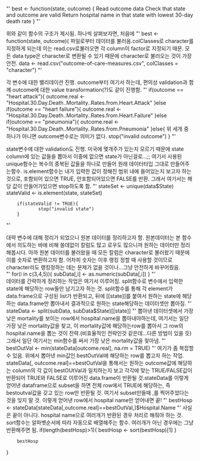"' 
best <- function(state, outcome) {
 Read outcome data
 Check that state and outcome are valid
 Return hospital name in that state with lowest 30-day death
 rate
}
"'

위와 같이 함수의 구조가 제시됨. 하나씩 살펴보자면,
처음에
"'
 best <- function(state, outcome){
 파일로부터 데이터를 불러옴.colClasses로 character를 지정하게 되는데 이는 read.csv로불러오면 각 column이 factor로 지정되기 때문. 모든 data type은 character로 변환될 수 있기 때문에 character로 불러오는 것이 가장 안전.
        data <- read.csv("outcome-of-care-measures.csv", colClasses = "character")
"'
      
각 변수에 대한 밸리데이션 진행. outcome부터 여기서 하는데, 편의상 validation과 함께 outcome에 대한 value transformation(?)도 같이 진행함.
"'
        if(outcome == "heart attack"){
                outcome.real <- "Hospital.30.Day.Death..Mortality..Rates.from.Heart.Attack"
        }else if(outcome == "heart failure"){
                outcome.real <- "Hospital.30.Day.Death..Mortality..Rates.from.Heart.Failure"
        }else if(outcome == "pneumonia"){
                outcome.real <- "Hospital.30.Day.Death..Mortality..Rates.from.Pneumonia"
        }else{
 위 세개 중 하나가 아니면 outcome변수로는 의미가 없다.
                stop("invalid outcome")
        }
"'
       
state변수에 대한 validation도 진행. 미국에 몇개주가 있는지 모르기 때문에 state column에 있는 값들을 뽑아서 이중에 없으면 state가 아닌걸로...;; 여기서 사용된 unique함수는 복수의 중복된 값들을 하나로 만들어 원래 데이터타입 그대로 만들어주는함수. is.element함수는 내가 입력한 값이 정해진 범위 내에 들어있는지 보고자 하는 것으로, 포함되어 있으면 TRUE, 안포함되어있으면 FALSE를 반환. 그래서 여기서는 해당 값이 안들어가있으면 stop하도록 함.
"'
        stateSet <- unique(data$State)
        stateValid <- is.element(state, stateSet)
       
        if(stateValid != TRUE){
                stop("invalid state")
        }
"'        
            
대략 변수에 대해 정리가 되었으니 원본 데이터를 정리하고자 함. 원본데이터는 본 함수에서 의도하는 바에 비해 쓸데없이 칼럼도 많고 로우도 많으니까 원하는 데이터만 정리해봅시다.
	아까 원본 데이터를 불러왔을 때 모든 칼럼은 character로 불러왔기 때문에 이를 숫자로 변환하고자 함. 어차피 숫자는 이후 랭킹 정할 때 사용할 것이므로 character라도 랭킹정하는 데는 문제가 없을 것이나...그냥 안전하게 바꾸어줬음.        
"'
        for(i in c(3,4,5)){
                subData[,i] <- as.numeric(subData[,i])
        }
"'        
데이터를 간략하게 정리하는 작업은 여기서 이루어짐. split함수로 변수에서 입력한 state에 해당하는 row들만 남기고자 하는 것. split함수를 통해 각 element가 data.frame으로 구성된 list가 반환되고, 뒤에 [[state]]를 붙여서 원하는 state에 해당하는 data.frame만 뽑아내서 결과적으로 원하는 state해당하는 데이터셋만 뽑아짐.
"'
        stateData <- split(subData, subData$State)[[state]]
"'
뽑아낸 데이터셋에서 가장 낮은 mortality를 보이는 row에서 hospital.name을 뽑아내야하는데, 여기서는 일단 가장 낮은  mortality값을 찾고, 이 mortality값에 해당하는row를 뽑아서 그 row의 hospital.name을 뽑는 것이 전략.(비효율적인 전략인것 같은데...다른 방법이 있을 듯) 그래서 일단 여기서는 min함수를 써서 가장 낮은 mortality값을 찾아냄.
"'
        bestOutVal <- min(stateData[outcome.real], na.rm = TRUE)
"'	
여기가 좀 복잡할 수 있음. 위에서 뽑아낸 min값인 bestOutVal에 해당하는 row를 뽑고자 하는 작업. stateData[, outcome.real]==bestOutVal을 통해서는 원하는 outcome값에 해당하는 column의 각 값이 bestOUtVal과 일치하는지 보고 각각에 맞는 TRUE/FALSE값이 반환되어 TRUE와 FALSE로 이루어진 data.frame이 반환될 것.stateData를 이렇게 얻어낸 dataframe으로 subset을 하면 전체 row에서 TRUE에 해당하는, 즉bestoutval값을 갖고 있는 row만 반환될 것. 여기서 subset만들때 ,를 찍어주었다는 것을 잊지 말 것. 이렇게 얻어낸 row에서 hospital name만 얻어내면 끝! 
"'
        bestHosp <- stateData[stateData[,outcome.real]==bestOutVal,]$Hospital.Name
"'
사실은 끝이 아니다. hospital name으로 여러개가 반환된 경우 처리르 해줘야 하는 것. sort함수는 알파벳순서에 따라 자동으로 배열해주는 함수. 여러개가 아닌 경우에는 그냥 반환해주면 됨.
        if(length(bestHosp)>1){
                bestHosp <- sort(bestHosp)[1]
        }
        
        bestHosp
}
